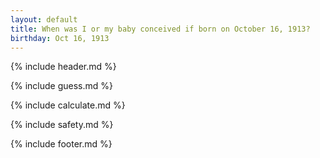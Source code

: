 ```yaml
---
layout: default
title: When was I or my baby conceived if born on October 16, 1913?
birthday: Oct 16, 1913
---
```


{% include header.md %}

{% include guess.md %}

{% include calculate.md %}

{% include safety.md %}

{% include footer.md %}



